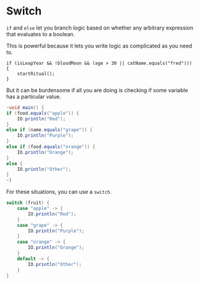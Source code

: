 # Switch

`if` and `else` let you branch logic based on whether any arbitrary
expression that evaluates to a boolean.

This is powerful because it lets you write logic as complicated as
you need to.

```java,no_run
if (isLeapYear && !bloodMoon && (age > 30 || catName.equals("fred"))) {
    startRitual();
}
```

But it can be burdensome if all you are doing is checking if some variable has a particular value.

```java
~void main() {
if (food.equals("apple")) {
    IO.println("Red");
}
else if (name.equals("grape")) {
    IO.println("Purple");
}
else if (food.equals("orange")) {
    IO.println("Orange");
}
else {
    IO.println("Other");
}
~}
```

For these situations, you can use a `switch`.

```java
switch (fruit) {
    case "apple" -> {
        IO.println("Red");
    }
    case "grape" -> {
        IO.println("Purple");
    }
    case "orange" -> {
        IO.println("Orange");
    }
    default -> {
        IO.println("Other");
    }
}
```

